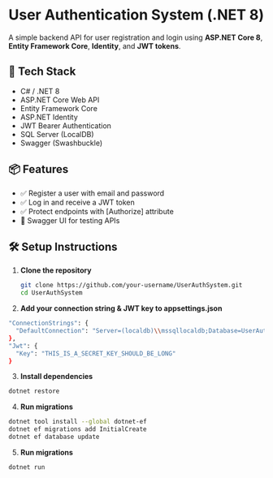 # User Authentication System (.NET 8)

A simple backend API for user registration and login using **ASP.NET Core 8**, **Entity Framework Core**, **Identity**, and **JWT tokens**.

## 🔧 Tech Stack

- C# / .NET 8
- ASP.NET Core Web API
- Entity Framework Core
- ASP.NET Identity
- JWT Bearer Authentication
- SQL Server (LocalDB)
- Swagger (Swashbuckle)

## 📦 Features

- ✅ Register a user with email and password
- ✅ Log in and receive a JWT token
- ✅ Protect endpoints with [Authorize] attribute
- 🧪 Swagger UI for testing APIs


## 🛠 Setup Instructions

1. **Clone the repository**
   ```bash
   git clone https://github.com/your-username/UserAuthSystem.git
   cd UserAuthSystem

2. **Add your connection string & JWT key to appsettings.json**
```bash
"ConnectionStrings": {
  "DefaultConnection": "Server=(localdb)\\mssqllocaldb;Database=UserAuthDb;Trusted_Connection=True;"
},
"Jwt": {
  "Key": "THIS_IS_A_SECRET_KEY_SHOULD_BE_LONG"
}
```

3. **Install dependencies**
```bash
dotnet restore
```
4. **Run migrations**
```bash
dotnet tool install --global dotnet-ef
dotnet ef migrations add InitialCreate
dotnet ef database update
```

5. **Run migrations**
```bash
dotnet run
```
